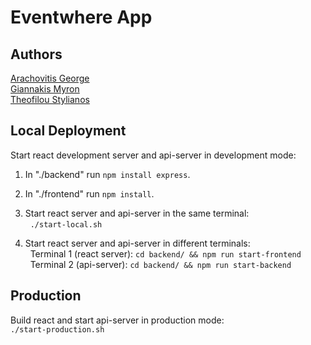 # Eventwhere App

## Authors

[Arachovitis George](https://www.linkedin.com/in/georgios-arachovitis/)<br>
[Giannakis Myron](https://www.linkedin.com/in/myron-giannakis/)<br>
[Theofilou Stylianos](https://www.linkedin.com/in/stylianos-theofilou-976ab923b/)<br>

## Local Deployment
Start react development server and api-server in development mode:<br>

1. In "./backend" run `npm install express`.

2. In "./frontend" run `npm install`.

3. Start react server and api-server in the same terminal:<br>
&nbsp;&nbsp;```./start-local.sh```

4. Start react server and api-server in different terminals:<br>
&nbsp;&nbsp;Terminal 1 (react server): ```cd backend/ && npm run start-frontend```<br>
&nbsp;&nbsp;Terminal 2 (api-server): ```cd backend/ && npm run start-backend```<br>

## Production
Build react and start api-server in production mode:<br>
```./start-production.sh```
